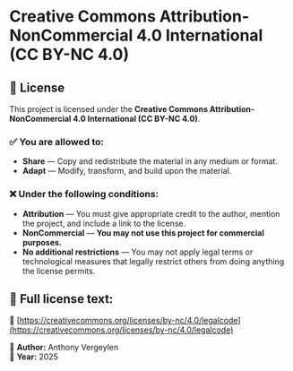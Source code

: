 # Creative Commons Attribution-NonCommercial 4.0 International (CC BY-NC 4.0)

## 📜 License

This project is licensed under the **Creative Commons Attribution-NonCommercial 4.0 International (CC BY-NC 4.0)**.

### ✅ You are allowed to:
- **Share** — Copy and redistribute the material in any medium or format.
- **Adapt** — Modify, transform, and build upon the material.

### ❌ Under the following conditions:
- **Attribution** — You must give appropriate credit to the author, mention the project, and include a link to the license.
- **NonCommercial** — **You may not use this project for commercial purposes.**
- **No additional restrictions** — You may not apply legal terms or technological measures that legally restrict others from doing anything the license permits.

## 🔗 Full license text:
🔗 [https://creativecommons.org/licenses/by-nc/4.0/legalcode](https://creativecommons.org/licenses/by-nc/4.0/legalcode)

📌 **Author:** Anthony Vergeylen  
📅 **Year:** 2025  
